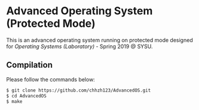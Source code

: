 # Advanced Operating System (Protected Mode)

This is an advanced operating system running on protected mode designed for *Operating Systems (Laboratory)* - Spring 2019 @ SYSU.

## Compilation

Please follow the commands below:

```bash
$ git clone https://github.com/chhzh123/AdvancedOS.git
$ cd AdvancedOS
$ make
```